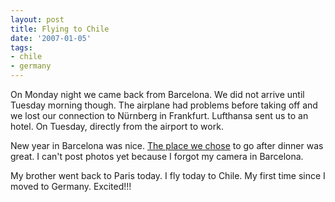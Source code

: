 ```yaml
---
layout: post
title: Flying to Chile
date: '2007-01-05'
tags:
- chile
- germany
---
```


On Monday night we came back from Barcelona. We did not arrive until Tuesday morning though. The airplane had problems before taking off and we lost our connection to Nürnberg in Frankfurt. Lufthansa sent us to an hotel. On Tuesday, directly from the airport to work.

New year in Barcelona was nice. [The place we chose][1] to go after dinner was great. I can't post photos yet because I forgot my camera in Barcelona.

My brother went back to Paris today. I fly today to Chile. My first time since I moved to Germany. Excited!!!

[1]: http://www.mojitobcn.com/

